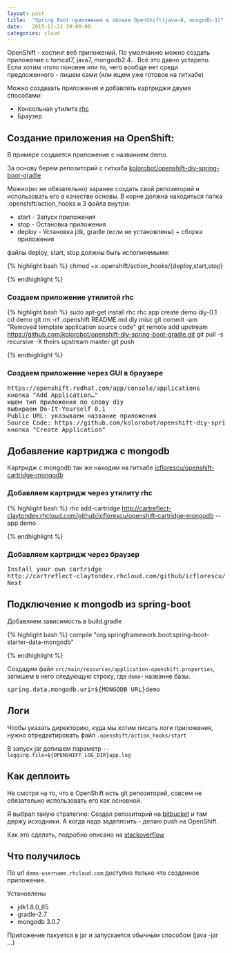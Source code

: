 ```yaml
---
layout: post
title:  "Spring Boot приложение в облаке OpenShift(java-8, mongodb-3)"
date:   2015-11-21 19:00:00
categories: cloud
---
```


OpenShift - хостинг веб приложений. 
По умолчанию можно создать приложение с tomcat7, java7, mongodb2.4... Всё это давно устарело.
Если хотим чтото поновее или то, чего вообще нет среди предложенного - пишем сами (или ищем уже готовое на гитхабе)

Можно создавать приложения и добавлять картриджи двумя способами:

- Консольная утилита [rhc](https://developers.openshift.com/en/managing-client-tools.html)
- Браузер

## Создание приложения на OpenShift:

В примере создается приложение с названием demo.

За основу берем репозиторий с гитхаба 
[kolorobot/openshift-diy-spring-boot-gradle](https://github.com/kolorobot/openshift-diy-spring-boot-gradle)

Можно(но не обязательно) заранее создать свой репозиторий и использовать его в качестве основы. 
В корне должна находиться папка .openshift/action_hooks и 3 файла внутри:

 - start - Запуск приложения
 - stop - Остановка приложения
 - deploy - Установка jdk, gradle (если не установлены) + сборка приложения
 
файлы deploy, start, stop должны быть исполняемыми:

{% highlight bash %}
chmod +x .openshift/action_hooks/{deploy,start,stop}

{% endhighlight %}

### Создаем приложение утилитой rhc

{% highlight bash %}
sudo apt-get install rhc
rhc app create demo diy-0.1
cd demo
git rm -rf .openshift README.md diy misc
git commit -am "Removed template application source code"
git remote add upstream https://github.com/kolorobot/openshift-diy-spring-boot-gradle.git
git pull -s recursive -X theirs upstream master
git push

{% endhighlight %}

### Создаем приложение через GUI в браузере

<pre>
https://openshift.redhat.com/app/console/applications
кнопка "Add Application…"
ищем тип приложения по слову diy
выбираем Do-It-Yourself 0.1
Public URL: указываем название приложения
Source Code: https://github.com/kolorobot/openshift-diy-spring-boot-gradle.git
кнопка "Create Application"
</pre>

## Добавление картриджа с mongodb

Картридж с mongodb так же находим на гитхабе [icflorescu/openshift-cartridge-mongodb](https://github.com/icflorescu/openshift-cartridge-mongodb)

### Добавляем картридж через утилиту rhc

{% highlight bash %}
rhc add-cartridge http://cartreflect-claytondev.rhcloud.com/github/icflorescu/openshift-cartridge-mongodb --app demo

{% endhighlight %}

### Добавляем картридж через браузер

<pre>
Install your own cartridge
http://cartreflect-claytondev.rhcloud.com/github/icflorescu/openshift-cartridge-mongodb
Next
</pre>

## Подключение к mongodb из spring-boot

Добавляем зависимость в build.gradle

{% highlight bash %}
compile "org.springframework.boot:spring-boot-starter-data-mongodb"
    
{% endhighlight %}

Создадим файл `src/main/resources/application-openshift.properties`,
запишем в него следующую строку, где `demo`- название базы.

<pre>
spring.data.mongodb.uri=${MONGODB_URL}demo
</pre>

## Логи

Чтобы указать директорию, куда мы хотим писать логи приложения, 
нужно отредактировать файл `.openshift/action_hooks/start`

В запуск jar допишем параметр `--logging.file=${OPENSHIFT_LOG_DIR}app.log`

## Как деплоить

Не смотря на то, что в OpenShift есть git репозиторий, совсем не обязательно использовать его как основной.
 
Я выбрал такую стратегию: 
Создал репозиторий на [bitbucket](https://bitbucket.org/) и там держу исходники.
А когда надо задеплоить - делаю push на OpenShift.

Как это сделать, подробно описано на [stackoverflow](http://stackoverflow.com/a/12669112)

## Что получилось

По url `demo-username.rhcloud.com` доступно только что созданное приложение.

Установлены

- jdk1.8.0_65
- gradle-2.7
- mongodb 3.0.7

Приложение пакуется в jar и запускается обычным способом (java -jar ...)


